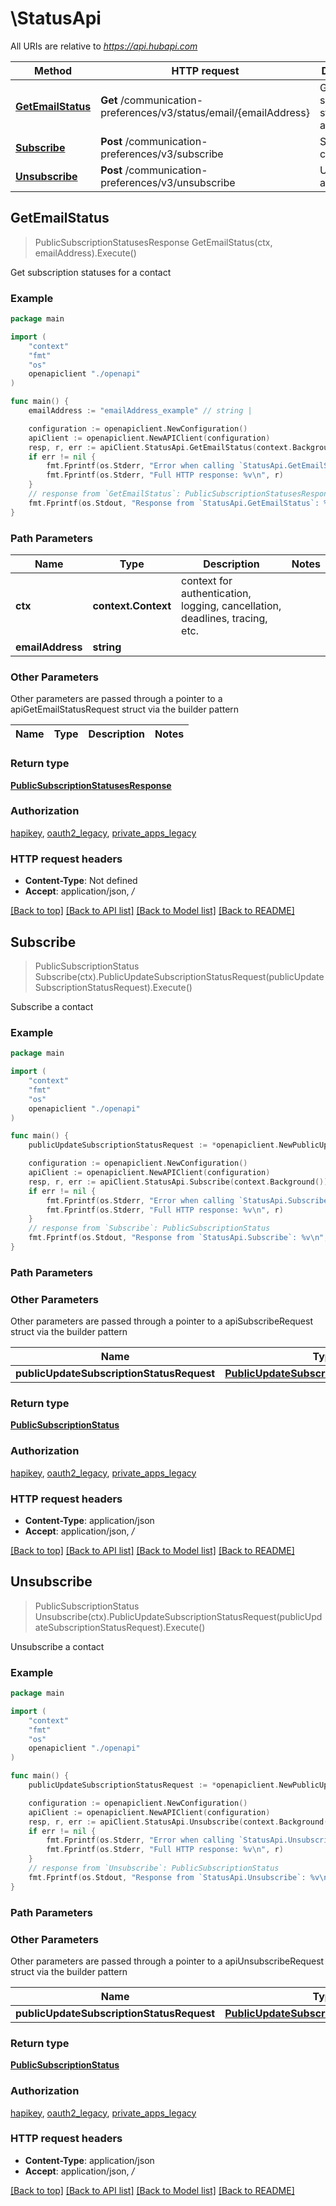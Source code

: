 # \StatusApi

All URIs are relative to *https://api.hubapi.com*

Method | HTTP request | Description
------------- | ------------- | -------------
[**GetEmailStatus**](StatusApi.md#GetEmailStatus) | **Get** /communication-preferences/v3/status/email/{emailAddress} | Get subscription statuses for a contact
[**Subscribe**](StatusApi.md#Subscribe) | **Post** /communication-preferences/v3/subscribe | Subscribe a contact
[**Unsubscribe**](StatusApi.md#Unsubscribe) | **Post** /communication-preferences/v3/unsubscribe | Unsubscribe a contact



## GetEmailStatus

> PublicSubscriptionStatusesResponse GetEmailStatus(ctx, emailAddress).Execute()

Get subscription statuses for a contact



### Example

```go
package main

import (
    "context"
    "fmt"
    "os"
    openapiclient "./openapi"
)

func main() {
    emailAddress := "emailAddress_example" // string | 

    configuration := openapiclient.NewConfiguration()
    apiClient := openapiclient.NewAPIClient(configuration)
    resp, r, err := apiClient.StatusApi.GetEmailStatus(context.Background(), emailAddress).Execute()
    if err != nil {
        fmt.Fprintf(os.Stderr, "Error when calling `StatusApi.GetEmailStatus``: %v\n", err)
        fmt.Fprintf(os.Stderr, "Full HTTP response: %v\n", r)
    }
    // response from `GetEmailStatus`: PublicSubscriptionStatusesResponse
    fmt.Fprintf(os.Stdout, "Response from `StatusApi.GetEmailStatus`: %v\n", resp)
}
```

### Path Parameters


Name | Type | Description  | Notes
------------- | ------------- | ------------- | -------------
**ctx** | **context.Context** | context for authentication, logging, cancellation, deadlines, tracing, etc.
**emailAddress** | **string** |  | 

### Other Parameters

Other parameters are passed through a pointer to a apiGetEmailStatusRequest struct via the builder pattern


Name | Type | Description  | Notes
------------- | ------------- | ------------- | -------------


### Return type

[**PublicSubscriptionStatusesResponse**](PublicSubscriptionStatusesResponse.md)

### Authorization

[hapikey](../README.md#hapikey), [oauth2_legacy](../README.md#oauth2_legacy), [private_apps_legacy](../README.md#private_apps_legacy)

### HTTP request headers

- **Content-Type**: Not defined
- **Accept**: application/json, */*

[[Back to top]](#) [[Back to API list]](../README.md#documentation-for-api-endpoints)
[[Back to Model list]](../README.md#documentation-for-models)
[[Back to README]](../README.md)


## Subscribe

> PublicSubscriptionStatus Subscribe(ctx).PublicUpdateSubscriptionStatusRequest(publicUpdateSubscriptionStatusRequest).Execute()

Subscribe a contact



### Example

```go
package main

import (
    "context"
    "fmt"
    "os"
    openapiclient "./openapi"
)

func main() {
    publicUpdateSubscriptionStatusRequest := *openapiclient.NewPublicUpdateSubscriptionStatusRequest("EmailAddress_example", "SubscriptionId_example") // PublicUpdateSubscriptionStatusRequest | 

    configuration := openapiclient.NewConfiguration()
    apiClient := openapiclient.NewAPIClient(configuration)
    resp, r, err := apiClient.StatusApi.Subscribe(context.Background()).PublicUpdateSubscriptionStatusRequest(publicUpdateSubscriptionStatusRequest).Execute()
    if err != nil {
        fmt.Fprintf(os.Stderr, "Error when calling `StatusApi.Subscribe``: %v\n", err)
        fmt.Fprintf(os.Stderr, "Full HTTP response: %v\n", r)
    }
    // response from `Subscribe`: PublicSubscriptionStatus
    fmt.Fprintf(os.Stdout, "Response from `StatusApi.Subscribe`: %v\n", resp)
}
```

### Path Parameters



### Other Parameters

Other parameters are passed through a pointer to a apiSubscribeRequest struct via the builder pattern


Name | Type | Description  | Notes
------------- | ------------- | ------------- | -------------
 **publicUpdateSubscriptionStatusRequest** | [**PublicUpdateSubscriptionStatusRequest**](PublicUpdateSubscriptionStatusRequest.md) |  | 

### Return type

[**PublicSubscriptionStatus**](PublicSubscriptionStatus.md)

### Authorization

[hapikey](../README.md#hapikey), [oauth2_legacy](../README.md#oauth2_legacy), [private_apps_legacy](../README.md#private_apps_legacy)

### HTTP request headers

- **Content-Type**: application/json
- **Accept**: application/json, */*

[[Back to top]](#) [[Back to API list]](../README.md#documentation-for-api-endpoints)
[[Back to Model list]](../README.md#documentation-for-models)
[[Back to README]](../README.md)


## Unsubscribe

> PublicSubscriptionStatus Unsubscribe(ctx).PublicUpdateSubscriptionStatusRequest(publicUpdateSubscriptionStatusRequest).Execute()

Unsubscribe a contact



### Example

```go
package main

import (
    "context"
    "fmt"
    "os"
    openapiclient "./openapi"
)

func main() {
    publicUpdateSubscriptionStatusRequest := *openapiclient.NewPublicUpdateSubscriptionStatusRequest("EmailAddress_example", "SubscriptionId_example") // PublicUpdateSubscriptionStatusRequest | 

    configuration := openapiclient.NewConfiguration()
    apiClient := openapiclient.NewAPIClient(configuration)
    resp, r, err := apiClient.StatusApi.Unsubscribe(context.Background()).PublicUpdateSubscriptionStatusRequest(publicUpdateSubscriptionStatusRequest).Execute()
    if err != nil {
        fmt.Fprintf(os.Stderr, "Error when calling `StatusApi.Unsubscribe``: %v\n", err)
        fmt.Fprintf(os.Stderr, "Full HTTP response: %v\n", r)
    }
    // response from `Unsubscribe`: PublicSubscriptionStatus
    fmt.Fprintf(os.Stdout, "Response from `StatusApi.Unsubscribe`: %v\n", resp)
}
```

### Path Parameters



### Other Parameters

Other parameters are passed through a pointer to a apiUnsubscribeRequest struct via the builder pattern


Name | Type | Description  | Notes
------------- | ------------- | ------------- | -------------
 **publicUpdateSubscriptionStatusRequest** | [**PublicUpdateSubscriptionStatusRequest**](PublicUpdateSubscriptionStatusRequest.md) |  | 

### Return type

[**PublicSubscriptionStatus**](PublicSubscriptionStatus.md)

### Authorization

[hapikey](../README.md#hapikey), [oauth2_legacy](../README.md#oauth2_legacy), [private_apps_legacy](../README.md#private_apps_legacy)

### HTTP request headers

- **Content-Type**: application/json
- **Accept**: application/json, */*

[[Back to top]](#) [[Back to API list]](../README.md#documentation-for-api-endpoints)
[[Back to Model list]](../README.md#documentation-for-models)
[[Back to README]](../README.md)


